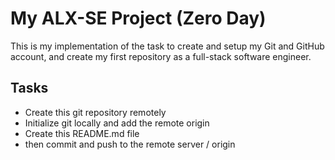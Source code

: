 # My ALX-SE Project (Zero Day)

This is my implementation of the task to create and setup my Git and GitHub account, and create my first repository as a full-stack software engineer.

## Tasks

- Create this git repository remotely
- Initialize git locally and add the remote origin
- Create this README.md file
- then commit and push to the remote server / origin


